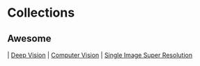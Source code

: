 # Collections


## Awesome

| [Deep Vision](https://github.com/kjw0612/awesome-deep-vision) | [Computer Vision](https://github.com/jbhuang0604/awesome-computer-vision) | [Single Image Super Resolution](https://github.com/YapengTian/Single-Image-Super-Resolution)


